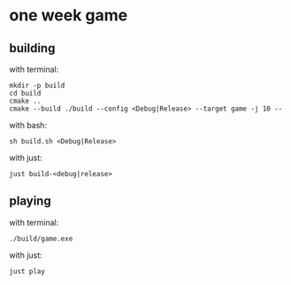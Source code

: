 # one week game

## building

with terminal:
```
mkdir -p build
cd build
cmake ..
cmake --build ./build --config <Debug|Release> --target game -j 10 --
```

with bash:
```
sh build.sh <Debug|Release>
```

with just:
```
just build-<debug|release>
```

## playing

with terminal:
```
./build/game.exe
```

with just:
```
just play
```
